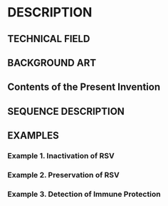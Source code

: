 # DESCRIPTION

## TECHNICAL FIELD

## BACKGROUND ART

## Contents of the Present Invention

## SEQUENCE DESCRIPTION

## EXAMPLES

### Example 1. Inactivation of RSV

### Example 2. Preservation of RSV

### Example 3. Detection of Immune Protection

